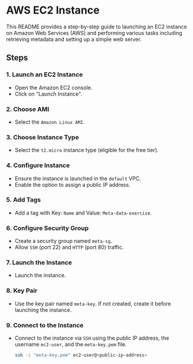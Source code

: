 # AWS EC2 Instance 

This README provides a step-by-step guide to launching an EC2 instance on Amazon Web Services (AWS) and performing various tasks including retrieving metadata and setting up a simple web server.

## Steps

### 1. Launch an EC2 Instance
- Open the Amazon EC2 console.
- Click on "Launch Instance".

### 2. Choose AMI
- Select the `Amazon Linux AMI`.

### 3. Choose Instance Type
- Select the `t2.micro` instance type (eligible for the free tier).

### 4. Configure Instance
- Ensure the instance is launched in the `default` VPC.
- Enable the option to assign a public IP address.

### 5. Add Tags
- Add a tag with Key: `Name` and Value: `Meta-data-exercise`.

### 6. Configure Security Group
- Create a security group named `meta-sg`.
- Allow `SSH` (port 22) and `HTTP` (port 80) traffic.

### 7. Launch the Instance
- Launch the instance.

### 8. Key Pair
- Use the key pair named `meta-key`. If not created, create it before launching the instance.

### 9. Connect to the Instance
- Connect to the instance via `SSH` using the public IP address, the username `ec2-user`, and the `meta-key.pem` file.
  ```bash
  ssh -i "meta-key.pem" ec2-user@<public-ip-address>


